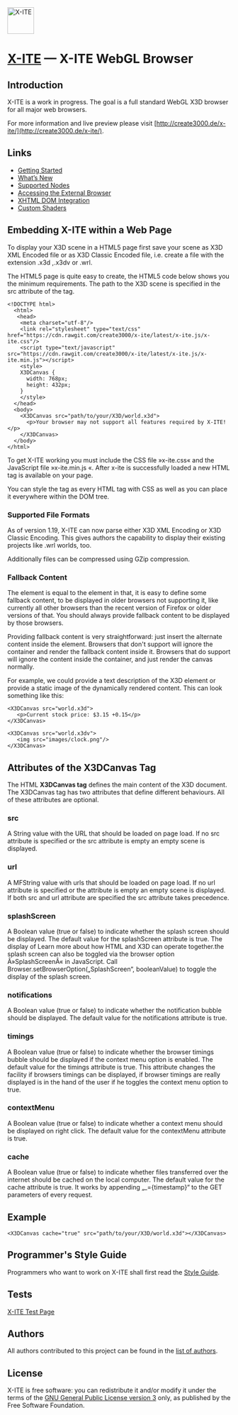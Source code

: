 <img alt="X-ITE" src="https://rawgit.com/create3000/x-ite/master/meta/logo/logo.svg" width="60" height="60"/>

[X-ITE](http://create3000.de/x-ite/) — X-ITE WebGL Browser
==================================================


Introduction
--------------------------------------

X-ITE is a work in progress. The goal is a full standard WebGL X3D browser for all major web browsers.

For more information and live preview please visit [http://create3000.de/x-ite/](http://create3000.de/x-ite/).


Links
--------------------------------------
* [Getting Started](http://create3000.de/x-ite/getting-started/)
* [What’s New](http://create3000.de/x-ite/whats-new/)
* [Supported Nodes](http://create3000.de/x-ite/supported-nodes/)
* [Accessing the External Browser](http://create3000.de/x-ite/accessing-the-external-browser/)
* [XHTML DOM Integration](http://create3000.de/x-ite/xhtml-dom-integration/)
* [Custom Shaders](http://create3000.de/x-ite/shaders/)

Embedding X-ITE within a Web Page
--------------------------------------

To display your X3D scene in a HTML5 page first save your scene as X3D XML Encoded file or as X3D Classic Encoded file, i.e. create a file with the extension .x3d ,.x3dv or .wrl. 

The HTML5 page is quite easy to create, the HTML5 code below shows you the minimum requirements. The path to the X3D scene is specified in the src attribute of the <X3DCanvas> tag. 

    <!DOCTYPE html>
      <html>
       <head>
        <meta charset="utf-8"/>
        <link rel="stylesheet" type="text/css" href="https://cdn.rawgit.com/create3000/x-ite/latest/x-ite.js/x-ite.css"/>
        <script type="text/javascript" src="https://cdn.rawgit.com/create3000/x-ite/latest/x-ite.js/x-ite.min.js"></script>
        <style>
        X3DCanvas {
          width: 768px;
          height: 432px;
        }
        </style>
      </head>
      <body>
        <X3DCanvas src="path/to/your/X3D/world.x3d">
          <p>Your browser may not support all features required by X-ITE!</p>
        </X3DCanvas>
      </body>
    </html>

To get X-ITE working you must include the CSS file »x-ite.css« and the JavaScript file »x-ite.min.js «. After x-ite is successfully loaded a new HTML tag <X3DCanvas> is available on your page.

You can style the <X3DCanvas> tag as every HTML tag with CSS as well as you can place it everywhere within the DOM tree. 


### Supported File Formats

As of version 1.19, X-ITE can now parse either X3D XML Encoding or X3D Classic Encoding. This gives authors the capability to display their existing projects like .wrl worlds, too.

Additionally files can be compressed using GZip compression.


### Fallback Content

The <X3DCanvas> element is equal to the <canvas> element in that, it is easy to define some fallback content, to be displayed in older browsers not supporting it, like currently all other browsers than the recent version of Firefox or older versions of that. You should always provide fallback content to be displayed by those browsers.

Providing fallback content is very straightforward: just insert the alternate content inside the <X3DCanvas> element. Browsers that don't support <X3DCanvas> will ignore the container and render the fallback content inside it. Browsers that do support <X3DCanvas> will ignore the content inside the container, and just render the canvas normally.

For example, we could provide a text description of the X3D element or provide a static image of the dynamically rendered content. This can look something like this: 

    <X3DCanvas src="world.x3d">
       <p>Current stock price: $3.15 +0.15</p>
    </X3DCanvas>

    <X3DCanvas src="world.x3dv">
       <img src="images/clock.png"/>
    </X3DCanvas>


Attributes of the X3DCanvas Tag
--------------------------------------

The HTML **X3DCanvas tag** defines the main content of the X3D document. The X3DCanvas tag has two attributes that define different behaviours. All of these attributes are optional. 


### src

A String value with the URL that should be loaded on page load. If no src attribute is specified or the src attribute is empty an empty scene is displayed.


### url

A MFString value with urls that should be loaded on page load. If no url attribute is specified or the attribute is empty an empty scene is displayed. If both src and url attribute are specified the src attribute takes precedence.


### splashScreen

A Boolean value (true or false) to indicate whether the splash screen should be displayed. The default value for the splashScreen attribute is true. The display of Learn more about how HTML and X3D can operate together.the splash screen can also be toggled via the browser option Â»SplashScreenÂ« in JavaScript. Call Browser.setBrowserOption(„SplashScreen“, booleanValue) to toggle the display of the splash screen.


### notifications

A Boolean value (true or false) to indicate whether the notification bubble should be displayed. The default value for the notifications attribute is true.


### timings

A Boolean value (true or false) to indicate whether the browser timings bubble should be displayed if the context menu option is enabled. The default value for the timings attribute is true. This attribute changes the facility if browsers timings can be displayed, if browser timings are really displayed is in the hand of the user if he toggles the context menu option to true.


### contextMenu

A Boolean value (true or false) to indicate whether a context menu should be displayed on right click. The default value for the contextMenu attribute is true.


### cache

A Boolean value (true or false) to indicate whether files transferred over the internet should be cached on the local computer. The default value for the cache attribute is true. It works by appending „_={timestamp}“ to the GET parameters of every request.


## Example

`<X3DCanvas cache="true" src="path/to/your/X3D/world.x3d"></X3DCanvas>`


Programmer's Style Guide
--------------------------------------
Programmers who want to work on X-ITE shall first read the [Style Guide](STYLE_GUIDE.md).


Tests
--------------------------------------
[X-ITE Test Page](http://rawgit.com/create3000/x-ite/master/x-ite.min.html)


Authors
--------------------------------------
All authors contributed to this project can be found in the [list of authors](AUTHORS.md).


License
--------------------------------------
X-ITE is free software: you can redistribute it and/or modify it under the terms of 
the [GNU General Public License version 3](LICENSE.md) only, as published by the Free Software Foundation.
